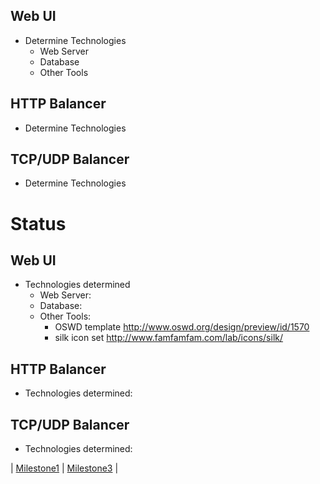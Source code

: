 ## Web UI ##

  * Determine Technologies
    * Web Server
    * Database
    * Other Tools

## HTTP Balancer ##

  * Determine Technologies

## TCP/UDP Balancer ##

  * Determine Technologies

# Status #

## Web UI ##

  * Technologies determined
    * Web Server:
    * Database:
    * Other Tools:
      * OSWD template http://www.oswd.org/design/preview/id/1570
      * silk icon set http://www.famfamfam.com/lab/icons/silk/

## HTTP Balancer ##

  * Technologies determined:

## TCP/UDP Balancer ##

  * Technologies determined:

| [Milestone1](Milestone1.md) | [Milestone3](Milestone3.md) |